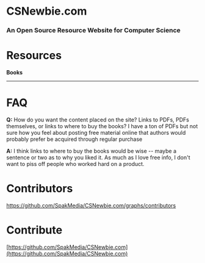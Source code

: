 # CSNewbie.com
### An Open Source Resource Website for Computer Science

# Resources
**Books**

---

# FAQ
**Q:** How do you want the content placed on the site? Links to PDFs, PDFs themselves, or links to where to buy the books? I have a ton of PDFs but not sure how you feel about posting free material online that authors would probably prefer be acquired through regular purchase

**A:** I think links to where to buy the books would be wise -- maybe a sentence or two as to why you liked it. As much as I love free info, I don't want to piss off people who worked hard on a product.

# Contributors
https://github.com/SpakMedia/CSNewbie.com/graphs/contributors

# Contribute
[https://github.com/SpakMedia/CSNewbie.com](https://github.com/SpakMedia/CSNewbie.com)
